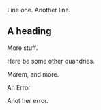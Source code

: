 Line one.
Another line.

## A heading

More stuff.

Here be some other quandries.

Morem, and more.

An Error

Anot her error.

